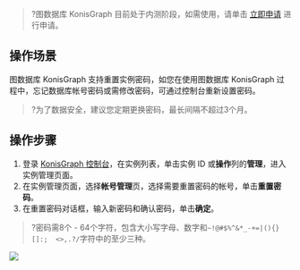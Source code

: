 >?图数据库 KonisGraph 目前处于内测阶段，如需使用，请单击 [立即申请](https://cloud.tencent.com/apply/p/gp71tpampis) 进行申请。

## 操作场景
图数据库 KonisGraph 支持重置实例密码，如您在使用图数据库 KonisGraph 过程中，忘记数据库帐号密码或需修改密码，可通过控制台重新设置密码。
>?为了数据安全，建议您定期更换密码，最长间隔不超过3个月。


## 操作步骤
1. 登录 [KonisGraph 控制台](https://console.cloud.tencent.com/konisgraph)，在实例列表，单击实例 ID 或**操作**列的**管理**，进入实例管理页面。
2. 在实例管理页面，选择**帐号管理**页，选择需要重置密码的帐号，单击**重置密码**。
3. 在重置密码对话框，输入新密码和确认密码，单击**确定**。
>?密码需8个 - 64个字符，包含大小写字母、数字和`~!@#$%^&*_-+=|(){}[]:;  <>,.?/`字符中的至少三种。
> 
![](https://main.qcloudimg.com/raw/0d0e1dcfd95eada4f30fe1129ddc399a.png)

